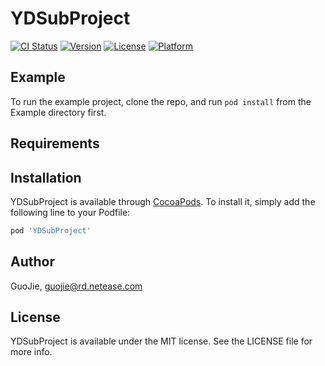 # YDSubProject

[![CI Status](https://img.shields.io/travis/GuoJie/YDSubProject.svg?style=flat)](https://travis-ci.org/GuoJie/YDSubProject)
[![Version](https://img.shields.io/cocoapods/v/YDSubProject.svg?style=flat)](https://cocoapods.org/pods/YDSubProject)
[![License](https://img.shields.io/cocoapods/l/YDSubProject.svg?style=flat)](https://cocoapods.org/pods/YDSubProject)
[![Platform](https://img.shields.io/cocoapods/p/YDSubProject.svg?style=flat)](https://cocoapods.org/pods/YDSubProject)

## Example

To run the example project, clone the repo, and run `pod install` from the Example directory first.

## Requirements

## Installation

YDSubProject is available through [CocoaPods](https://cocoapods.org). To install
it, simply add the following line to your Podfile:

```ruby
pod 'YDSubProject'
```

## Author

GuoJie, guojie@rd.netease.com

## License

YDSubProject is available under the MIT license. See the LICENSE file for more info.

